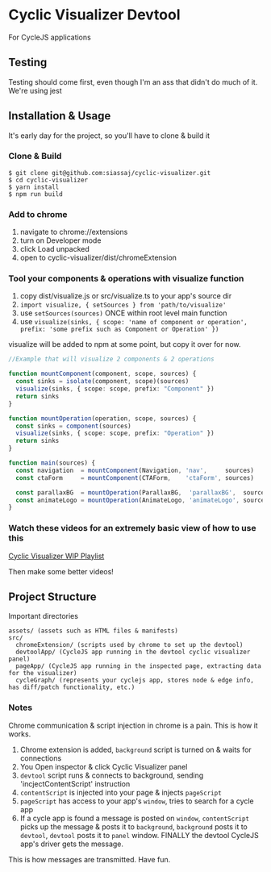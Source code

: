 # Cyclic Visualizer Devtool
For CycleJS applications


## Testing
Testing should come first, even though I'm an ass that didn't do much of it.
We're using jest


## Installation & Usage
It's early day for the project, so you'll have to clone & build it


### Clone & Build
```
$ git clone git@github.com:siassaj/cyclic-visualizer.git
$ cd cyclic-visualizer
$ yarn install
$ npm run build
```


### Add to chrome
1. navigate to chrome://extensions
1. turn on Developer mode
1. click Load unpacked
1. open to cyclic-visualizer/dist/chromeExtension


### Tool your components & operations with visualize function
1. copy dist/visualize.js or src/visualize.ts to your app's source dir
1. ```import visualize, { setSources } from 'path/to/visualize'```
1. use ```setSources(sources)``` ONCE within root level main function
1. use ```visualize(sinks, { scope: 'name of component or operation', prefix: 'some prefix such as Component or Operation' })```

visualize will be added to npm at some point, but copy it over for now.

```typescript
//Example that will visualize 2 components & 2 operations

function mountComponent(component, scope, sources) {
  const sinks = isolate(component, scope)(sources)
  visualize(sinks, { scope: scope, prefix: "Component" })
  return sinks
}

function mountOperation(operation, scope, sources) {
  const sinks = component(sources)
  visualize(sinks, { scope: scope, prefix: "Operation" })
  return sinks
}

function main(sources) {
  const navigation  = mountComponent(Navigation, 'nav',     sources)
  const ctaForm     = mountComponent(CTAForm,    'ctaForm', sources)

  const parallaxBG  = mountOperation(ParallaxBG,  'parallaxBG',  sources)
  const animateLogo = mountOperation(AnimateLogo, 'animateLogo', sources)
}
```


### Watch these videos for an extremely basic view of how to use this

[Cyclic Visualizer WIP Playlist](https://www.youtube.com/playlist?list=PLQL3wlBb5AvQpX8kP1pOgPZr4alADVAHK)

Then make some better videos!


## Project Structure
Important directories
```
assets/ (assets such as HTML files & manifests)
src/
  chromeExtension/ (scripts used by chrome to set up the devtool)
  devtoolApp/ (CycleJS app running in the devtool cyclic visualizer panel)
  pageApp/ (CycleJS app running in the inspected page, extracting data for the visualizer)
  cycleGraph/ (represents your cyclejs app, stores node & edge info, has diff/patch functionality, etc.)
```


### Notes
Chrome communication & script injection in chrome is a pain. This is how it works.
1. Chrome extension is added, ```background``` script is turned on & waits for connections
1. You Open inspector & click Cyclic Visualizer panel
1. ```devtool``` script runs & connects to background, sending 'incjectContentScript' instruction
1. ```contentScript``` is injected into your page & injects ```pageScript```
1. ```pageScript``` has access to your app's ```window```, tries to search for a cycle app
1. If a cycle app is found a message is posted on ```window```, ```contentScript``` picks up the message & posts it to ```background```, ```background``` posts it to ```devtool```, ```devtool``` posts it to ```panel``` window. FINALLY the devtool CycleJS app's driver gets the message.

This is how messages are transmitted. Have fun.
